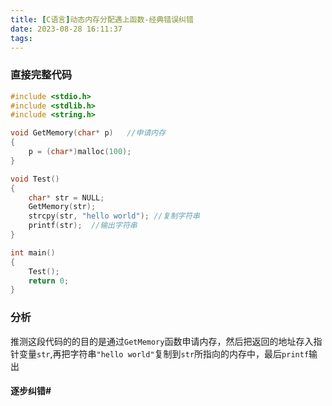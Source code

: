 ```yaml
---
title: [C语言]动态内存分配遇上函数-经典错误纠错
date: 2023-08-28 16:11:37
tags:
---
```

### 直接完整代码 #
```C
#include <stdio.h>
#include <stdlib.h>
#include <string.h>

void GetMemory(char* p)   //申请内存
{
	p = (char*)malloc(100);  
}

void Test()
{
	char* str = NULL;
	GetMemory(str);
	strcpy(str, "hello world"); //复制字符串
	printf(str);  //输出字符串
}

int main()
{
	Test();
	return 0;
}
```
### 分析 #
推测这段代码的的目的是通过``GetMemory``函数申请内存，然后把返回的地址存入指针变量``str``,再把字符串``"hello world"``复制到``str``所指向的内存中，最后``printf``输出

#### 逐步纠错#

